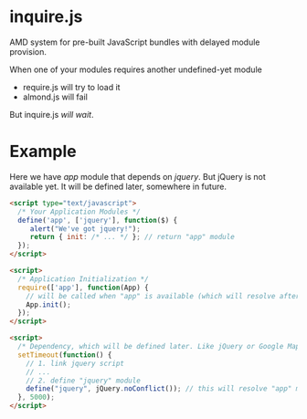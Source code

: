 # inquire.js

AMD system for pre-built JavaScript bundles with delayed module provision.

When one of your modules requires another undefined-yet module
- require.js will try to load it
- almond.js will fail

But inquire.js *will wait*.

# Example

Here we have *app* module that depends on *jquery*. But jQuery is not available yet. 
It will be defined later, somewhere in future.

```html
<script type="text/javascript">
  /* Your Application Modules */
  define('app', ['jquery'], function($) {
     alert("We've got jquery!");
     return { init: /* ... */ }; // return "app" module
  });
</script>

<script>
  /* Application Initialization */
  require(['app'], function(App) {
    // will be called when "app" is available (which will resolve after "jquery" is defined)
    App.init(); 
  });
</script>

<script>
  /* Dependency, which will be defined later. Like jQuery or Google Maps */
  setTimeout(function() {
    // 1. link jquery script
    // ...
    // 2. define "jquery" module
    define("jquery", jQuery.noConflict()); // this will resolve "app" module, and *require* call above will complete
  }, 5000);
</script>
```
